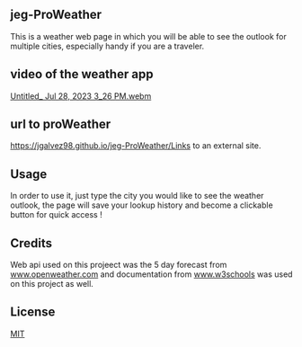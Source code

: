 ## jeg-ProWeather
This is a weather web page in which you will be able to see the outlook for multiple cities, especially handy if you are a traveler.
## video of the weather app

[Untitled_ Jul 28, 2023 3_26 PM.webm](https://github.com/jgalvez98/jeg-ProWeather/assets/71774194/9886ce3f-db03-4214-aeae-a4f25ed87fcc)

## url to proWeather
https://jgalvez98.github.io/jeg-ProWeather/Links to an external site.
 
## Usage
In order to use it, just type the city you would like to see the weather outlook, the page will save your lookup history and become a clickable button for quick access !

## Credits
Web api used on this projeect was the 5 day forecast from www.openweather.com and documentation from www.w3schools was used on this project as well.

## License
[MIT](https://choosealicense.com/licenses/mit/)
